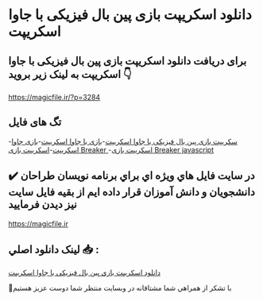 # دانلود اسکریپت بازی پین ​​بال فیزیکی با جاوا اسکریپت

## برای دریافت دانلود اسکریپت بازی پین ​​بال فیزیکی با جاوا اسکریپت به لینک زیر بروید 👇

https://magicfile.ir/?p=3284

## تگ های فایل

-[سکریپت بازی پین ​​بال فیزیکی با جاوا اسکریپت](https://magicfile.ir/product/%d8%a7%d8%b3%da%a9%d8%b1%db%8c%d9%be%d8%aa-%d8%a8%d8%a7%d8%b2%db%8c-%d9%be%db%8c%d9%86-%d8%a8%d8%a7%d9%84-%d9%81%db%8c%d8%b2%db%8c%da%a9%db%8c-%d8%a8%d8%a7-%d8%ac%d8%a7%d9%88%d8%a7-%d8%a7%d8%b3%da%a9%d8%b1%db%8c%d9%be%d8%aa/)-[بازی با جاوا اسکریپت](https://magicfile.ir/product/%d8%a7%d8%b3%da%a9%d8%b1%db%8c%d9%be%d8%aa-%d8%a8%d8%a7%d8%b2%db%8c-%d9%be%db%8c%d9%86-%d8%a8%d8%a7%d9%84-%d9%81%db%8c%d8%b2%db%8c%da%a9%db%8c-%d8%a8%d8%a7-%d8%ac%d8%a7%d9%88%d8%a7-%d8%a7%d8%b3%da%a9%d8%b1%db%8c%d9%be%d8%aa/)-[بازی جاوا اسکریپت](https://magicfile.ir/product/%d8%a7%d8%b3%da%a9%d8%b1%db%8c%d9%be%d8%aa-%d8%a8%d8%a7%d8%b2%db%8c-%d9%be%db%8c%d9%86-%d8%a8%d8%a7%d9%84-%d9%81%db%8c%d8%b2%db%8c%da%a9%db%8c-%d8%a8%d8%a7-%d8%ac%d8%a7%d9%88%d8%a7-%d8%a7%d8%b3%da%a9%d8%b1%db%8c%d9%be%d8%aa/)-[اسکریپت بازی Breaker ](https://magicfile.ir/product/%d8%a7%d8%b3%da%a9%d8%b1%db%8c%d9%be%d8%aa-%d8%a8%d8%a7%d8%b2%db%8c-%d9%be%db%8c%d9%86-%d8%a8%d8%a7%d9%84-%d9%81%db%8c%d8%b2%db%8c%da%a9%db%8c-%d8%a8%d8%a7-%d8%ac%d8%a7%d9%88%d8%a7-%d8%a7%d8%b3%da%a9%d8%b1%db%8c%d9%be%d8%aa/)-[اسکریپت بازی Breaker javascript](https://magicfile.ir/product/%d8%a7%d8%b3%da%a9%d8%b1%db%8c%d9%be%d8%aa-%d8%a8%d8%a7%d8%b2%db%8c-%d9%be%db%8c%d9%86-%d8%a8%d8%a7%d9%84-%d9%81%db%8c%d8%b2%db%8c%da%a9%db%8c-%d8%a8%d8%a7-%d8%ac%d8%a7%d9%88%d8%a7-%d8%a7%d8%b3%da%a9%d8%b1%db%8c%d9%be%d8%aa/)

## ✔️ در سايت فايل هاي ويژه اي براي برنامه نويسان طراحان دانشجويان و دانش آموزان قرار داده ايم از بقيه فايل سايت نيز ديدن فرماييد

https://magicfile.ir


## لينک دانلود اصلي 📥 :

[دانلود اسکریپت بازی پین ​​بال فیزیکی با جاوا اسکریپت](https://magicfile.ir/product/%d8%a7%d8%b3%da%a9%d8%b1%db%8c%d9%be%d8%aa-%d8%a8%d8%a7%d8%b2%db%8c-%d9%be%db%8c%d9%86-%d8%a8%d8%a7%d9%84-%d9%81%db%8c%d8%b2%db%8c%da%a9%db%8c-%d8%a8%d8%a7-%d8%ac%d8%a7%d9%88%d8%a7-%d8%a7%d8%b3%da%a9%d8%b1%db%8c%d9%be%d8%aa/) 


🙏با تشکر از همراهي شما مشتاقانه در وبسایت منتظر شما دوست عزیز هستیم


